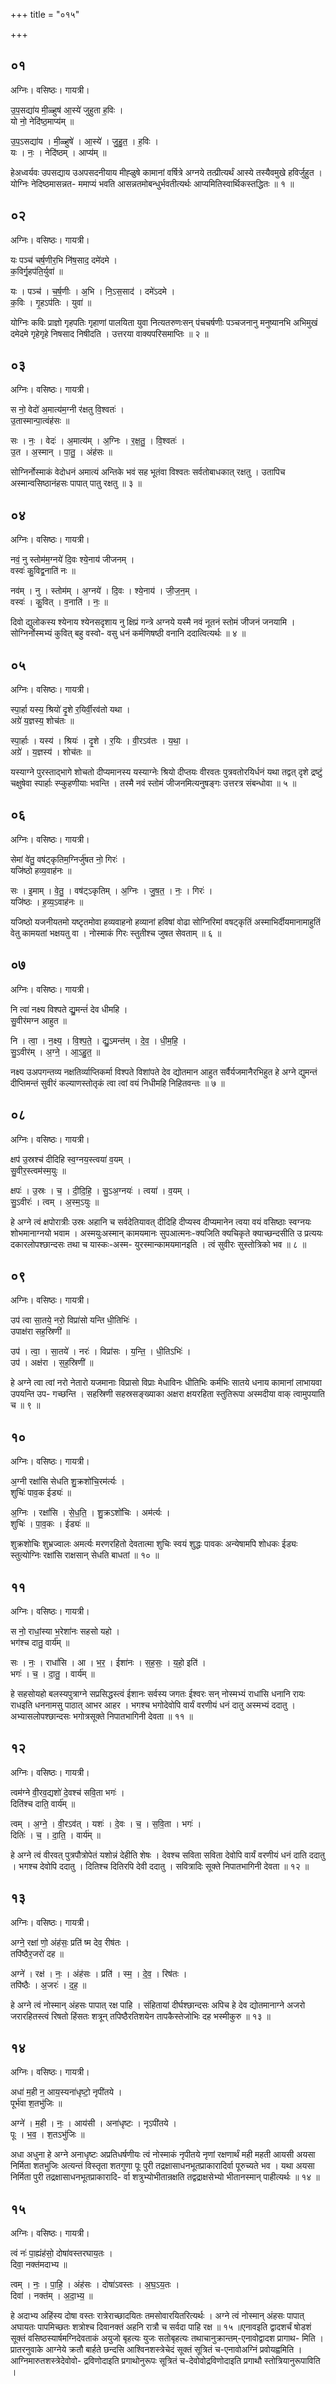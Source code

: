 +++
title = "०१५"

+++


## ०१
अग्निः। वसिष्ठः। गायत्री।

उ॒प॒सद्या॑य मी॒ळ्हुष॑ आ॒स्ये॑ जुहुता ह॒विः ।  
यो नो॒ नेदि॑ष्ठ॒माप्य॑म् ॥

उ॒प॒ऽसद्या॑य । मी॒ळ्हुषे॑ । आ॒स्ये॑ । जु॒हु॒त॒ । ह॒विः ।  
यः । नः॒ । नेदि॑ष्ठम् । आप्य॑म् ॥

हेअध्वर्यवः उपसद्याय उअपसदनीयाय मीह्ळुषे कामानां वर्षित्रे अग्नये तत्प्रीत्यर्थं आस्ये तस्यैवमुखे हविर्जुहुत । योग्निः नेदिष्ठमासन्नत- ममाप्यं भवति आसन्नतमोबन्धुर्भवतीत्यर्थः आप्यमितिस्वार्थिकस्तद्धितः ॥ १ ॥

## ०२
अग्निः। वसिष्ठः। गायत्री।

यः पञ्च॑ चर्ष॒णीर॒भि नि॑ष॒साद॒ दमे॑दमे ।  
क॒विर्गृ॒हप॑ति॒र्युवा॑ ॥

यः । पञ्च॑ । च॒र्ष॒णीः । अ॒भि । नि॒ऽस॒साद॑ । दमे॑ऽदमे ।  
क॒विः । गृ॒हऽप॑तिः । युवा॑ ॥

योग्निः कविः प्राज्ञो गृहपतिः गृहाणां पालयिता युवा नित्यतरुणःसन् पंचचर्षणीः पञ्चजनानु मनुष्यानभि अभिमुखं दमेदमे गृहेगृहे निषसाद निषीदति । उत्तरया वाक्यपरिसमाप्तिः ॥ २ ॥

## ०३
अग्निः। वसिष्ठः। गायत्री।

स नो॒ वेदो॑ अ॒मात्य॑म॒ग्नी र॑क्षतु वि॒श्वतः॑ ।  
उ॒तास्मान्पा॒त्वंह॑सः ॥

सः । नः॒ । वेदः॑ । अ॒मात्य॑म् । अ॒ग्निः । र॒क्ष॒तु॒ । वि॒श्वतः॑ ।  
उ॒त । अ॒स्मान् । पा॒तु॒ । अंह॑सः ॥

सोग्निर्नोस्माकं वेदोधनं अमात्यं अन्तिके भवं सह भूतंवा विश्वतः सर्वतोबाधकात् रक्षतु । उतापिच अस्मान्वसिष्ठानंहसः पापात् पातु रक्षतु ॥ ३ ॥

## ०४
अग्निः। वसिष्ठः। गायत्री।

नवं॒ नु स्तोम॑म॒ग्नये॑ दि॒वः श्ये॒नाय॑ जीजनम् ।  
वस्वः॑ कु॒विद्व॒नाति॑ नः ॥

नव॑म् । नु । स्तोम॑म् । अ॒ग्नये॑ । दि॒वः । श्ये॒नाय॑ । जी॒ज॒न॒म् ।  
वस्वः॑ । कु॒वित् । व॒नाति॑ । नः॒ ॥

दिवो द्युलोकस्य श्येनाय श्येनसदृशाय नु क्षिप्रं गन्त्रे अग्नये यस्मै नवं नूतनं स्तोमं जीजनं जनयामि । सोग्निर्नोस्मभ्यं कुवित् बहु वस्वो- वसु धनं कर्मणिषष्ठी वनानि ददात्वित्यर्थः ॥ ४ ॥

## ०५
अग्निः। वसिष्ठः। गायत्री।

स्पा॒र्हा यस्य॒ श्रियो॑ दृ॒शे र॒यिर्वी॒रव॑तो यथा ।  
अग्रे॑ य॒ज्ञस्य॒ शोच॑तः ॥

स्पा॒र्हाः । यस्य॑ । श्रियः॑ । दृ॒शे । र॒यिः । वी॒रऽव॑तः । य॒था॒ ।  
अग्रे॑ । य॒ज्ञस्य॑ । शोच॑तः ॥

यस्याग्ने पुरस्ताद्भागे शोचतो दीप्यमानस्य यस्याग्नेः श्रियो दीप्तयः वीरवतः पुत्रवतोरयिर्धनं यथा तद्वत् दृशे द्रष्टुं चक्षुषेवा स्पार्हाः स्प्कुहणीयाः भवन्ति । तस्मै नवं स्तोमं जीजनमित्यनुषङ्गः उत्तरत्र संबन्धोवा ॥ ५ ॥

## ०६
अग्निः। वसिष्ठः। गायत्री।

सेमां वे॑तु॒ वष॑ट्कृतिम॒ग्निर्जु॑षत नो॒ गिरः॑ ।  
यजि॑ष्ठो हव्य॒वाह॑नः ॥

सः । इ॒माम् । वे॒तु॒ । वष॑ट्ऽकृतिम् । अ॒ग्निः । जु॒ष॒त॒ । नः॒ । गिरः॑ ।  
यजि॑ष्ठः । ह॒व्य॒ऽवाह॑नः ॥

यजिष्ठो यजनीयतमो यष्टृतमोवा हव्यवाहनो हव्यानां हविषां वोढा सोग्निरिमां वषट्कृतिं अस्माभिर्दीयमानामाहुतिं वेतु कामयतां भक्षयतु वा । नोस्माकं गिरः स्तुतीश्च जुषत सेवताम् ॥ ६ ॥

## ०७
अग्निः। वसिष्ठः। गायत्री।

नि त्वा॑ नक्ष्य विश्पते द्यु॒मन्तं॑ देव धीमहि ।  
सु॒वीर॑मग्न आहुत ॥

नि । त्वा॒ । न॒क्ष्य॒ । वि॒श्प॒ते॒ । द्यु॒ऽमन्त॑म् । दे॒व॒ । धी॒म॒हि॒ ।  
सु॒ऽवीर॑म् । अ॒ग्ने॒ । आ॒ऽहु॒त॒ ॥

नक्ष्य उअपगन्तव्य नक्षतिर्व्याप्तिकर्मा विश्पते विशांपते देव द्योतमान आहुत सर्वैर्यजमानैरभिहुत हे अग्ने द्युमन्तं दीप्तिमन्तं सुवीरं कल्याणस्तोतृकं त्वा त्वां वयं निधीमहि निहितवन्तः ॥ ७ ॥

## ०८
अग्निः। वसिष्ठः। गायत्री।

क्षप॑ उ॒स्रश्च॑ दीदिहि स्व॒ग्नय॒स्त्वया॑ व॒यम् ।  
सु॒वीर॒स्त्वम॑स्म॒युः ॥

क्षपः॑ । उ॒स्रः । च॒ । दी॒दि॒हि॒ । सु॒ऽअ॒ग्नयः॑ । त्वया॑ । व॒यम् ।  
सु॒ऽवीरः॑ । त्वम् । अ॒स्म॒ऽयुः ॥

हे अग्ने त्वं क्षपोरात्रीः उस्रः अहानि च सर्वदेतियावत् दीदिहि दीप्यस्व दीप्यमानेन त्वया वयं वसिष्ठाः स्वग्नयः शोभमानाग्नयो भवाम । अस्मयुःअस्मान् कामयमानः सुपआत्मनः-क्यजिति क्यचिकृते क्याच्छन्दसीति उ प्रत्ययः दकारलोपश्छान्दसः तथा च यास्कः-अस्म- युरस्मान्कामयमानइति । त्वं सुवीरः सुस्तोत्रिको भव ॥ ८ ॥

## ०९
अग्निः। वसिष्ठः। गायत्री।

उप॑ त्वा सा॒तये॒ नरो॒ विप्रा॑सो यन्ति धी॒तिभिः॑ ।  
उपाक्ष॑रा सह॒स्रिणी॑ ॥

उप॑ । त्वा॒ । सा॒तये॑ । नरः॑ । विप्रा॑सः । य॒न्ति॒ । धी॒तिऽभिः॑ ।  
उप॑ । अक्ष॑रा । स॒ह॒स्रिणी॑ ॥

हे अग्ने त्वा त्वां नरो नेतारो यजमानाः विप्रासो विप्राः मेधाविनः धीतिभिः कर्मभिः सातये धनाय कामानां लाभायवा उपयन्ति उप- गच्छन्ति । सहस्रिणी सहस्रसङ्ख्याका अक्षरा क्षयरहिता स्तुतिरूपा अस्मदीया वाक् त्वामुपयाति च ॥ ९ ॥

## १०
अग्निः। वसिष्ठः। गायत्री।

अ॒ग्नी रक्षां॑सि सेधति शु॒क्रशो॑चि॒रम॑र्त्यः ।  
शुचिः॑ पाव॒क ईड्यः॑ ॥

अ॒ग्निः । रक्षां॑सि । से॒ध॒ति॒ । शु॒क्रऽशो॑चिः । अम॑र्त्यः ।  
शुचिः॑ । पा॒व॒कः । ईड्यः॑ ॥

शुक्रशोचिः शुभ्रज्वालः अमर्त्यः मरणरहितो देवतात्मा शुचिः स्वयं शुद्धः पावकः अन्येषामपि शोधकः ईड्यः स्तुत्योग्निः रक्षांसि राक्षसान् सेधति बाधतां ॥ १० ॥

## ११
अग्निः। वसिष्ठः। गायत्री।

स नो॒ राधां॒स्या भ॒रेशा॑नः सहसो यहो ।  
भग॑श्च दातु॒ वार्य॑म् ॥

सः । नः॒ । राधां॑सि । आ । भ॒र॒ । ईशा॑नः । स॒ह॒सः॒ । य॒हो॒ इति॑ ।  
भगः॑ । च॒ । दा॒तु॒ । वार्य॑म् ॥

हे सहसोयहो बलस्यपुत्राग्ने सप्रसिद्धस्त्वं ईशानः सर्वस्य जगतः ईश्वरः सन् नोस्मभ्यं राधांसि धनानि रायः राधइति धननामसु पाठात् आभर आहर । भगश्च भगोदेवोपि वार्यं वरणीयं धनं दातु अस्मभ्यं ददातु । अभ्यासलोपश्छान्दसः भगोत्रसूक्ते निपातभागिनी देवता ॥ ११ ॥

## १२
अग्निः। वसिष्ठः। गायत्री।

त्वम॑ग्ने वी॒रव॒द्यशो॑ दे॒वश्च॑ सवि॒ता भगः॑ ।  
दिति॑श्च दाति॒ वार्य॑म् ॥

त्वम् । अ॒ग्ने॒ । वी॒रऽव॑त् । यशः॑ । दे॒वः । च॒ । स॒वि॒ता । भगः॑ ।  
दितिः॑ । च॒ । दा॒ति॒ । वार्य॑म् ॥

हे अग्ने त्वं वीरवत् पुत्रपौत्रोपेतं यशोन्नं देहीति शेषः । देवश्च सविता सविता देवोपि वार्यं वरणीयं धनं दाति ददातु । भगश्च देवोपि ददातु । दितिश्च दितिरपि देवी ददातु । सवित्रादिः सूक्ते निपातभागिनी देवता ॥ १२ ॥

## १३
अग्निः। वसिष्ठः। गायत्री।

अग्ने॒ रक्षा॑ णो॒ अंह॑सः॒ प्रति॑ ष्म देव॒ रीष॑तः ।  
तपि॑ष्ठैर॒जरो॑ दह ॥

अग्ने॑ । रक्ष॑ । नः॒ । अंह॑सः । प्रति॑ । स्म॒ । दे॒व॒ । रिष॑तः ।  
तपि॑ष्ठैः । अ॒जरः॑ । द॒ह॒ ॥

हे अग्ने त्वं नोस्मान् अंहसः पापात् रक्ष पाहि । संहितायां दीर्घश्छान्दसः अपिच हे देव द्योतमानाग्ने अजरो जरारहितस्त्वं रिषतो हिंसतः शत्रून् तपिष्ठैरतिशयेन तापकैस्तेजोभिः दह भस्मीकुरु ॥ १३ ॥

## १४
अग्निः। वसिष्ठः। गायत्री।

अधा॑ म॒ही न॒ आय॒स्यना॑धृष्टो॒ नृपी॑तये ।  
पूर्भ॑वा श॒तभु॑जिः ॥

अग्ने॑ । म॒ही । नः॒ । आय॑सी । अना॑धृष्टः । नृऽपी॑तये ।  
पूः । भ॒व॒ । श॒तऽभु॑जिः ॥

अधा अधुना हे अग्ने अनाधृष्टः अप्रतिधर्षणीयः त्वं नोस्माकं नृपीतये नृणां रक्षणार्थं मही महती आयसी अयसा निर्मिता शतभुजिः अत्यन्तं विस्तृता शतगुणा पूः पुरी तद्रक्षासाधनभूतप्राकारादिर्वा पूरुच्यते भव । यथा अयसा निर्मिता पुरी तद्रक्षासाधनभूतप्राकारादि- र्वा शत्रुभ्योभीतान्रक्षति तद्वद्राक्षसेभ्यो भीतानस्मान् पाहीत्यर्थः ॥ १४ ॥

## १५
अग्निः। वसिष्ठः। गायत्री।

त्वं नः॑ पा॒ह्यंह॑सो॒ दोषा॑वस्तरघाय॒तः ।  
दिवा॒ नक्त॑मदाभ्य ॥

त्वम् । नः॒ । पा॒हि॒ । अंह॑सः । दोषा॑ऽवस्तः । अ॒घ॒ऽय॒तः ।  
दिवा॑ । नक्त॑म् । अ॒दा॒भ्य॒ ॥

हे अदाभ्य अहिंस्य दोषा वस्तः रात्रेराच्छादयितः तमसोवारयितरित्यर्थः । अग्ने त्वं नोस्मान् अंहसः पापात् अघायतः पापमिच्छतः शत्रोश्च दिवानक्तं अहनि रात्रौ च सर्वदा पाहि रक्ष ॥ १५ ॥एनावइति द्वादशर्चं षोडशं सूक्तं वसिष्ठस्यार्षमग्निदेवताकं अयुजो बृहत्यः युजः सतोबृहत्यः तथाचानुक्रान्तम्-एनावोद्वादश प्रागाथ- मिति । प्रातरनुवाके आग्नेये क्रतौ बार्हते छन्दसि आश्विनशस्त्रेचेदं सूक्तं सूत्रितं च-एनावोअग्निं प्रवोयह्वमिति । आग्निमारुतशस्त्रेदेवोवो- द्रविणोदाइति प्रगाथोनुरूपः सूत्रितं च-देवोवोद्रविणोदाइति प्रगाथौ स्तोत्रियानुरूपाविति ।